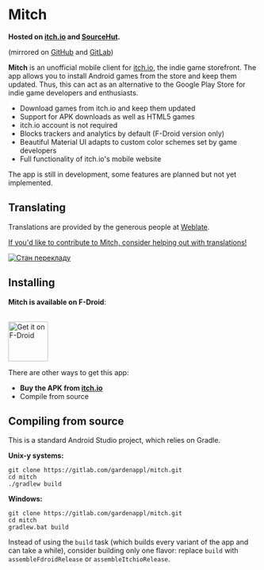 # Mitch

**Hosted on [itch.io](https://gardenapple.itch.io/mitch) and [SourceHut](https://sr.ht/~gardenapple/mitch/).**

(mirrored on [GitHub](https://github.com/gardenappl/mitch) and [GitLab](https://gitlab.com/gardenappl/mitch))

**Mitch** is an unofficial mobile client for [itch.io](https://itch.io), the indie game storefront. The app allows you to install Android games from the store and keep them updated. Thus, this can act as an alternative to the Google Play Store for indie game developers and enthusiasts.

  * Download games from itch.io and keep them updated
  * Support for APK downloads as well as HTML5 games
  * itch.io account is not required
  * Blocks trackers and analytics by default (F-Droid version only)
  * Beautiful Material UI adapts to custom color schemes set by game developers
  * Full functionality of itch.io's mobile website

The app is still in development, some features are planned but not yet implemented.

## Translating

Translations are provided by the generous people at [Weblate](https://weblate.org).

[If you'd like to contribute to Mitch, consider helping out with translations!](https://hosted.weblate.org/projects/mitch)

<a href="https://hosted.weblate.org/engage/mitch/">
<img src="https://hosted.weblate.org/widgets/mitch/-/multi-red.svg" alt="Стан перекладу" />
</a>

## Installing

**Mitch is available on F-Droid**:

<a href="https://f-droid.org/packages/ua.gardenapple.itchupdater"><br> <img src="https://fdroid.gitlab.io/artwork/badge/get-it-on.png" alt="Get it on F-Droid" height="80px"></a>

There are other ways to get this app:

* **Buy the APK from [itch.io](https://gardenapple.itch.io/mitch)**
* Compile from source

## Compiling from source

This is a standard Android Studio project, which relies on Gradle.

**Unix-y systems:**

```
git clone https://gitlab.com/gardenappl/mitch.git
cd mitch
./gradlew build
```

**Windows:**

```
git clone https://gitlab.com/gardenappl/mitch.git
cd mitch
gradlew.bat build
```

Instead of using the `build` task (which builds every variant of the app and can take a while), consider building only one flavor: replace `build` with `assembleFdroidRelease` or `assembleItchioRelease`.
